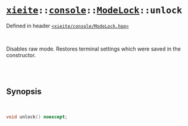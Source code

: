 # [`xieite`](../../../README.md)`::`[`console`](../../../docs/console.md)`::`[`ModeLock`](../../../docs/console/ModeLock.md)`::unlock`
Defined in header [`<xieite/console/ModeLock.hpp>`](../../../include/xieite/console/ModeLock.hpp)

<br/>

Disables raw mode. Restores terminal settings which were saved in the constructor.

<br/><br/>

## Synopsis

<br/>

```cpp
void unlock() noexcept;
```
